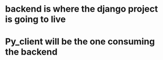 # backend is where the django project is going to live
# Py_client will be the one consuming the backend